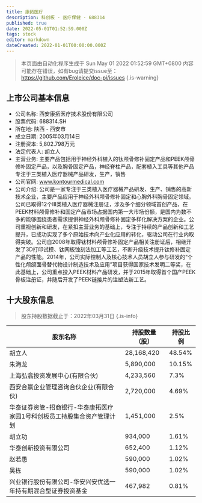 ```yaml
---
title: 康拓医疗
description: 科创板 - 医疗保健 - 688314
published: true
date: 2022-05-01T01:52:59.000Z
tags: stock
editor: markdown
dateCreated: 2022-01-01T00:00:00.000Z
---
```


> 本页面由自动化程序生成于 Sun May 01 2022 01:52:59 GMT+0800
> 内容可能存在错误，如有bug请提交issue至：https://github.com/Eroleice/doc-pi/issues
{.is-warning}

## 上市公司基本信息
- 公司名称: 西安康拓医疗技术股份有限公司
- 股票代码: 688314.SH
- 所在地: 陕西 - 西安市
- 成立日期: 2005年03月14日
- 注册资本: 5,802.798万元
- 法定代表人: 胡立人
- 主营业务: 主要产品包括用于神经外科植入的钛颅骨修补固定产品和PEEK颅骨修补固定产品，以及胸骨固定产品，神经脊柱产品，配套植入工具等其他产品专注于三类植入医疗器械产品研发，生产，销售
- 公司官网: www.kontourmedical.com
- 公司介绍: 公司是一家专注于三类植入医疗器械产品研发、生产、销售的高新技术企业，主要产品应用于神经外科颅骨修补固定和心胸外科胸骨固定领域。公司已取得12个III类植入医疗器械注册证，涉及多个细分领域首创产品，在PEEK材料颅骨修补和固定产品市场占据国内第一大市场份额，是国内为数不多的能够围绕患者需求提供神经外科颅骨修补固定多样化解决方案的企业。公司重视创新和研发，在紧扣主营业务的基础上，专注于持续的产品创新和工艺提升，已成功实现了多个原始技术向产业化应用的转化，驱动公司在行业内取得突破。公司自2008年取得钛材料颅骨修补固定产品相关注册证后，相继开发了3D打印试模、钛网板蚀刻法加工等工艺，不断升级技术提升钛修补固定产品的性能。2014年，公司实际控制人及核心技术人员胡立人参与研发的“个性化颅颌面骨替代物设计制造技术及应用”项目获得国家技术发明二等奖，在此基础上，公司重点投入PEEK材料产品研发，并于2015年取得首个国产PEEK骨板注册证，并随后开发了PEEK链接片的注塑法新工艺。


## 十大股东信息
> 股东持股数据截止于：2022年03月31日
{.is-info}

| 股东名称 | 持股数量（股） | 持股比例 |
| --- | --- | --- |
| 胡立人 | 28,168,420 | 48.54% |
| 朱海龙 | 5,890,000 | 10.15% |
| 上海弘翕投资发展中心(有限合伙) | 4,233,560 | 7.3% |
| 西安合赢企业管理咨询合伙企业(有限合伙) | 2,720,000 | 4.69% |
| 华泰证券资管-招商银行-华泰康拓医疗家园1号科创板员工持股集合资产管理计划 | 1,451,000 | 2.5% |
| 胡立功 | 934,000 | 1.61% |
| 华泰创新投资有限公司 | 652,400 | 1.12% |
| 赵若愚 | 590,000 | 1.02% |
| 吴栋 | 590,000 | 1.02% |
| 兴业银行股份有限公司-华安兴安优选一年持有期混合型证券投资基金 | 467,982 | 0.81% |




